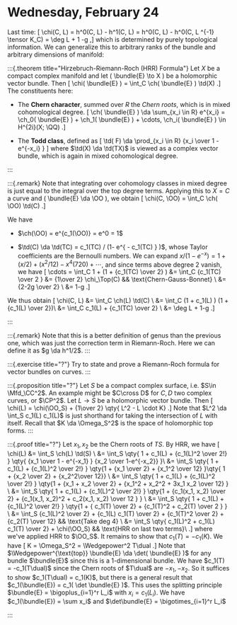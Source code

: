 # Wednesday, February 24

Last time:
\[
\chi(C, L) 
= h^0(C, L) - h^1(C, L) 
= h^0(C, L) - h^0(C, L ^{-1} \tensor K_C) 
= \deg L + 1 -g
,\]
which is determined by purely topological information.
We can generalize this to arbitrary ranks of the bundle and arbitrary dimensions of manifold:


:::{.theorem title="Hirzebruch-Riemann-Roch (HRR) Formula"}
Let $X$ be a compact complex manifold and let \( \bundle{E} \to X \) be a holomorphic vector bundle.
Then
\[
\chi( \bundle{E} ) = \int_C \ch( \bundle{E} ) \td(X)
.\]
The constituents here: 

- The **Chern character**, summed over $R$ the *Chern roots*, which is in mixed cohomological degree.
\[
\ch( \bundle{E} ) \da \sum_{x_i \in R} e^{x_i} = \ch_0( \bundle{E} ) + \ch_1( \bundle{E} ) + \cdots, \ch_i( \bundle{E} ) \in H^{2i}(X; \QQ)
.\]

- The **Todd class**, defined as
\[
\td( F) \da \prod_{x_i \in R} {x_i \over 1 - e^{-x_i} }
\]
  where $\td(X) \da \td(TX)$ is viewed as a complex vector bundle, which is again in mixed cohomological degree.



:::


:::{.remark}
Note that integrating over cohomology classes in mixed degree is just equal to the integral over the top degree terms.
Applying this to $X = C$ a curve and \( \bundle{E} \da \OO \), we obtain
\[
\chi(C, \OO) 
= \int_C \ch( \OO) \td(C)
.\]

We have 

- $\ch(\OO) = e^{c_1(\OO)} = e^0 = 1$

- $\td(C) \da \td(TC) = c_1(TC) / (1- e^{ - c_1(TC) } )$, whose Taylor coefficients are the Bernoulli numbers.
  We can expand $x/(1 -e^{-x}) = 1 + (x/2) + (x^2/12) - x^4(720) + \cdots$, and since terms above degree 2 vanish, we have
  \[
  \cdots = \int_C 1 + (1 + {c_1(TC) \over 2} ) 
  &= \int_C {c_1(TC) \over 2 }
  &= {1\over 2} \chi_\Top(C) && \text{Chern-Gauss-Bonnet} \\
  &= {2-2g \over 2} \\
  &= 1-g
  .\]

We thus obtain
\[
\chi(C, L) 
&= \int_C \ch(L) \td(C) \\
&= \int_C (1 + c_1(L) ) (1 + {c_1(L) \over 2})\\
&= \int_C c_1(L) + {c_1(TC) \over 2} \\
&= \deg L + 1-g
.\]

:::


:::{.remark}
Note that this is a better definition of genus than the previous one, which was just the correction term in Riemann-Roch.
Here we can define it as $g \da h^1/2$.
:::


:::{.exercise title="?"}
Try to state and prove a Riemann-Roch formula for vector bundles on curves.
:::


:::{.proposition title="?"}
Let $S$ be a compact complex surface, i.e. $S\in \Mfd_\CC^2$.
An example might be $C\cross D$ for $C,D$ two complex curves, or $\CP^2$.
Let $L\to S$ be a holomorphic vector bundle.
Then
\[
\chi(L) = \chi(\OO_S) + {1\over 2} \qty{ L^2 - L \cdot K}
.\]
Note that $L^2 \da \int_S c_1(L) c_1(L)$ is just shorthand for taking the intersection of $L$ with itself.
Recall that $K \da \Omega_S^2$ is the space of holomorphic top forms.
:::


:::{.proof title="?"}
Let $x_1, x_2$ be the Chern roots of $TS$.
By HRR, we have 
\[
\chi(L) 
&= \int_S \ch(L) \td(S) \\
&= \int_S \qty{ 1 + c_1(L) + {c_1(L)^2 \over 2!} } \qty{ {x_1 \over 1 - e^{-x_1} } {x_2 \over 1-e^{-x_2}} }\\
&= \int_S \qty{ 1 + c_1(L) + {c_1(L)^2 \over 2!} } \qty{1 + {x_1 \over 2} + {x_1^2 \over 12} }\qty{ 1 + {x_2 \over 2} + {x_2^2\over 12}} \\
&= \int_S \qty{ 1 + c_1(L) + {c_1(L)^2 \over 2!} } \qty{1 + {x_1 + x_2 \over 2} + {x_1^2 + x_2^2 + 3x_1 x_2 \over 12} } \\
&= \int_S \qty{ 1 + c_1(L) + {c_1(L)^2 \over 2!} } \qty{1 + {c_1(x_1, x_2) \over 2} + {c_1(x_1, x_2)^2 + c_2(x_1, x_2) \over 12 } } \\
&= \int_S \qty{ 1 + c_1(L) + {c_1(L)^2 \over 2!} } \qty{1 + { c_1(T) \over 2} + {c_1(T)^2 + c_2(T) \over 2 } } \\
&= \int_S {c_1(L)^2 \over 2} + {c_1(L) c_1(T) \over 2} + {c_1(T)^2 \over 2} + {c_2(T) \over 12} && \text{Take deg 4} \\
&= \int_S \qty{ c_1(L)^2 + c_1(L) c_1(T) \over 2} + \chi(\OO_S) && \text{HRR on last two terms}\\
.\]
where we've applied HRR to $\OO_S$.
It remains to show that $c_1(T) = -c_1(K)$.
We have
\[
K = \Omega_S^2 = \Wedgepower^2 T\dual 
.\]
Note that $\Wedgepower^{\text{top}} \bundle{E} \da \det( \bundle{E} )$ for any bundle $\bundle{E}$ since this is a 1-dimensional bundle.
We have $c_1(T) = -c_1(T\dual)$ since the Chern roots of $T\dual$ are $-x_1, -x_2$.
So it suffices to show $c_1(T\dual) = c_1(K)$, but there is a general result that $c_1(\bundle{E}) = c_1( \det \bundle{E} )$.
This uses the splitting principle $\bundle{E} = \bigoplus_{i=1}^r L_i$ with $x_i = c_1(L_i)$.
We have $c_1(\bundle{E}) = \sum x_i$ and $\det\bundle{E} = \bigotimes_{i=1}^r L_i$


:::







